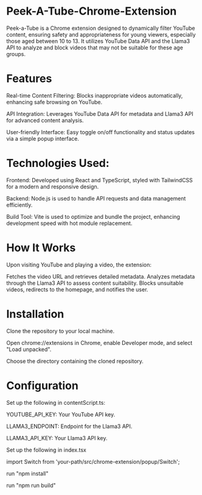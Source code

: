 # Peek-A-Tube-Chrome-Extension
Peek-a-Tube is a Chrome extension designed to dynamically filter YouTube content, ensuring safety and appropriateness for young viewers, especially those aged between 10 to 13. It utilizes YouTube Data API and the Llama3 API to analyze and block videos that may not be suitable for these age groups.

# Features
Real-time Content Filtering: Blocks inappropriate videos automatically, enhancing safe browsing on YouTube.

API Integration: Leverages YouTube Data API for metadata and Llama3 API for advanced content analysis.

User-friendly Interface: Easy toggle on/off functionality and status updates via a simple popup interface.

# Technologies Used:

Frontend: Developed using React and TypeScript, styled with TailwindCSS for a modern and responsive design.

Backend: Node.js is used to handle API requests and data management efficiently.

Build Tool: Vite is used to optimize and bundle the project, enhancing development speed with hot module replacement.

# How It Works
Upon visiting YouTube and playing a video, the extension:

Fetches the video URL and retrieves detailed metadata.
Analyzes metadata through the Llama3 API to assess content suitability.
Blocks unsuitable videos, redirects to the homepage, and notifies the user.

# Installation
Clone the repository to your local machine.

Open chrome://extensions in Chrome, enable Developer mode, and select "Load unpacked".

Choose the directory containing the cloned repository.

# Configuration
Set up the following in contentScript.ts:

YOUTUBE_API_KEY: Your YouTube API key.

LLAMA3_ENDPOINT: Endpoint for the Llama3 API.

LLAMA3_API_KEY: Your Llama3 API key.

Set up the following in index.tsx

import Switch from 'your-path/src/chrome-extension/popup/Switch';

run "npm install"

run "npm run build"


